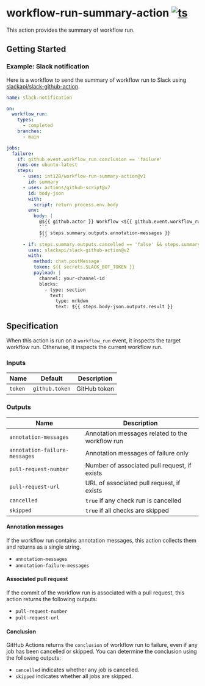 # workflow-run-summary-action [![ts](https://github.com/int128/workflow-run-summary-action/actions/workflows/ts.yaml/badge.svg)](https://github.com/int128/workflow-run-summary-action/actions/workflows/ts.yaml)

This action provides the summary of workflow run.

## Getting Started

### Example: Slack notification

Here is a workflow to send the summary of workflow run to Slack using [slackapi/slack-github-action](https://github.com/slackapi/slack-github-action).

````yaml
name: slack-notification

on:
  workflow_run:
    types:
      - completed
    branches:
      - main

jobs:
  failure:
    if: github.event.workflow_run.conclusion == 'failure'
    runs-on: ubuntu-latest
    steps:
      - uses: int128/workflow-run-summary-action@v1
        id: summary
      - uses: actions/github-script@v7
        id: body-json
        with:
          script: return process.env.body
        env:
          body: |
            @${{ github.actor }} Workflow <${{ github.event.workflow_run.html_url }}|${{ github.event.workflow_run.name }}> is ${{ github.event.workflow_run.conclusion }}.
            ```
            ${{ steps.summary.outputs.annotation-messages }}
            ```
      - if: steps.summary.outputs.cancelled == 'false' && steps.summary.outputs.skipped == 'false'
        uses: slackapi/slack-github-action@v2
        with:
          method: chat.postMessage
          token: ${{ secrets.SLACK_BOT_TOKEN }}
          payload: |
            channel: your-channel-id
            blocks:
              - type: section
                text:
                  type: mrkdwn
                  text: ${{ steps.body-json.outputs.result }}
````

## Specification

When this action is run on a `workflow_run` event, it inspects the target workflow run.
Otherwise, it inspects the current workflow run.

### Inputs

| Name    | Default        | Description  |
| ------- | -------------- | ------------ |
| `token` | `github.token` | GitHub token |

### Outputs

| Name                          | Description                                     |
| ----------------------------- | ----------------------------------------------- |
| `annotation-messages`         | Annotation messages related to the workflow run |
| `annotation-failure-messages` | Annotation messages of failure only             |
| `pull-request-number`         | Number of associated pull request, if exists    |
| `pull-request-url`            | URL of associated pull request, if exists       |
| `cancelled`                   | `true` if any check run is cancelled            |
| `skipped`                     | `true` if all checks are skipped                |

#### Annotation messages

If the workflow run contains annotation messages, this action collects them and returns as a single string.

- `annotation-messages`
- `annotation-failure-messages`

#### Associated pull request

If the commit of the workflow run is associated with a pull request, this action returns the following outputs:

- `pull-request-number`
- `pull-request-url`

#### Conclusion

GitHub Actions returns the `conclusion` of workflow run to failure, even if any job has been cancelled or skipped.
You can determine the conclusion using the following outputs:

- `cancelled` indicates whether any job is cancelled.
- `skipped` indicates whether all jobs are skipped.
